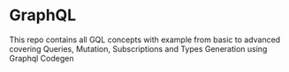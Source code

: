 # GraphQL

This repo contains all GQL concepts with example from basic to advanced covering Queries, Mutation, Subscriptions and Types Generation using Graphql Codegen

